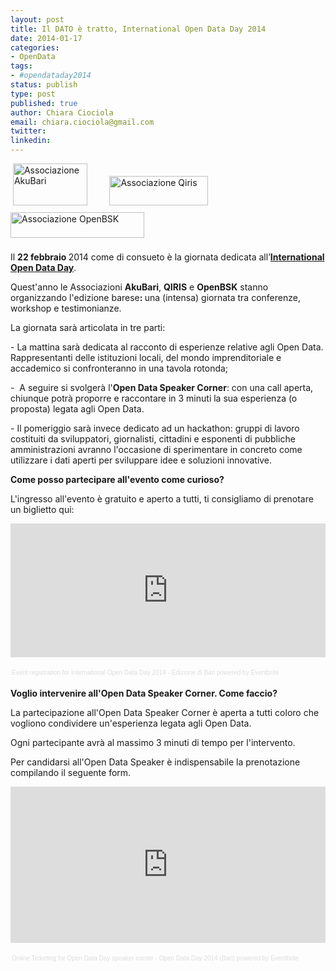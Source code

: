 ```yaml
---
layout: post
title: Il DATO è tratto, International Open Data Day 2014
date: 2014-01-17
categories:
- OpenData
tags:
- #opendataday2014
status: publish
type: post
published: true
author: Chiara Ciociola
email: chiara.ciociola@gmail.com
twitter:
linkedin:
---
```

<p style="text-align: left;"> <a href="http://www.opendatabari.it/wp-content/uploads/2014/01/akuBari.png"><img class="alignnone size-full wp-image-226" alt="Associazione AkuBari" src="assets/akuBari.png" width="119" height="67" /></a>         <a href="http://www.opendatabari.it/wp-content/uploads/2014/01/qiris.png"><img class="alignnone size-full wp-image-227" alt="Associazione Qiris" src="assets/qiris.png" width="158" height="47" /></a>      <a href="http://www.opendatabari.it/wp-content/uploads/2014/01/logo+nome.png"><img class="alignnone  wp-image-230" style="margin-top: 8px; margin-bottom: 8px;" alt="Associazione OpenBSK" src="assets/logo+nome-300x56.png" width="214" height="41" /></a></p>
<p>Il <strong>22 febbraio </strong>2014 come di consueto è la giornata dedicata all’<a href="http://opendataday.it/"><strong>International Open Data Day</strong></a>.</p>
<p>Quest'anno le Associazioni <strong>AkuBari</strong>, <strong>QIRIS</strong> e <strong>OpenBSK</strong> stanno organizzando l'edizione barese<b>: </b>una (intensa) giornata tra conferenze, workshop e testimonianze.</p>

<!--more-->

<p dir="ltr">La giornata sarà articolata in tre parti:</p>
<p dir="ltr">- La mattina sarà dedicata al racconto di esperienze relative agli Open Data. Rappresentanti delle istituzioni locali, del mondo imprenditoriale e accademico si confronteranno in una tavola rotonda;</p>
<p dir="ltr">-  A seguire si svolgerà l'<strong>Open Data Speaker Corner</strong>: con una call aperta, chiunque potrà proporre e raccontare in 3 minuti la sua esperienza (o proposta) legata agli Open Data.</p>
<p dir="ltr">- Il pomeriggio sarà invece dedicato ad un hackathon: gruppi di lavoro costituiti da sviluppatori, giornalisti, cittadini e esponenti di pubbliche amministrazioni avranno l'occasione di sperimentare in concreto come utilizzare i dati aperti per sviluppare idee e soluzioni innovative.</p>
<p dir="ltr"><strong>Come posso partecipare all'evento come curioso?</strong></p>
<p dir="ltr">L'ingresso all'evento è gratuito e aperto a tutti, ti consigliamo di prenotare un biglietto qui:</p>
<div style="width: 100%; text-align: left;">
<p><iframe src="https://www.eventbrite.com/tickets-external?eid=10358692127&amp;ref=etckt" height="214" width="100%" frameborder="0" marginwidth="5" marginheight="5" scrolling="auto"></iframe></p>
<div style="font-family: Helvetica, Arial; font-size: 10px; padding: 5px 0 5px; margin: 2px; width: 100%; text-align: left;"><a style="color: #ddd; text-decoration: none;" href="http://www.eventbrite.com/r/etckt" target="_blank">Event registration</a><span style="color: #ddd;"> for </span><a style="color: #ddd; text-decoration: none;" href="https://www.eventbrite.com/e/international-open-data-day-2014-edizione-di-bari-tickets-10358692127?ref=etckt" target="_blank">International Open Data Day 2014 - Edizione di Bari</a> <span style="color: #ddd;">powered by</span> <a style="color: #ddd; text-decoration: none;" href="http://www.eventbrite.com?ref=etckt" target="_blank">Eventbrite</a></div>
</div>
<p><strong>Voglio intervenire all'Open Data Speaker Corner. Come faccio?</strong></p>
<p>La partecipazione all'Open Data Speaker Corner è aperta a tutti coloro che vogliono condividere un'esperienza legata agli Open Data.</p>
<p>Ogni partecipante avrà al massimo 3 minuti di tempo per l'intervento.</p>
<p>Per candidarsi all'Open Data Speaker è indispensabile la prenotazione compilando il seguente form.</p>
<div style="width: 100%; text-align: left;">
<p><iframe src="https://www.eventbrite.com/tickets-external?eid=10360034141&amp;ref=etckt" height="250" width="100%" frameborder="0" marginwidth="5" marginheight="5" scrolling="auto"></iframe></p>
<div style="font-family: Helvetica, Arial; font-size: 10px; padding: 5px 0 5px; margin: 2px; width: 100%; text-align: left;"><a style="color: #ddd; text-decoration: none;" href="http://www.eventbrite.com/r/etckt" target="_blank">Online Ticketing</a><span style="color: #ddd;"> for </span><a style="color: #ddd; text-decoration: none;" href="https://www.eventbrite.com/e/open-data-day-speaker-corner-open-data-day-2014-bari-tickets-10360034141?ref=etckt" target="_blank">Open Data Day speaker corner - Open Data Day 2014 (Bari)</a> <span style="color: #ddd;">powered by</span> <a style="color: #ddd; text-decoration: none;" href="http://www.eventbrite.com?ref=etckt" target="_blank">Eventbrite</a></div>
</div>
